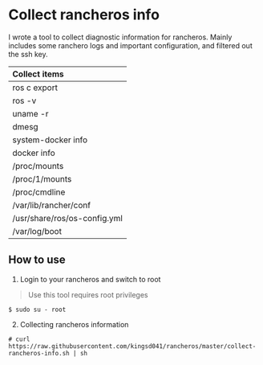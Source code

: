 # Collect rancheros info
I wrote a tool to collect diagnostic information for rancheros.
Mainly includes some ranchero logs and important configuration, and filtered out the ssh key.

| Collect items | 
| :------ |
|ros c export|
|ros -v|
|uname -r|
|dmesg|
|system-docker info|
|docker info|
|/proc/mounts|
|/proc/1/mounts|
|/proc/cmdline|
|/var/lib/rancher/conf|
|/usr/share/ros/os-config.yml|
|/var/log/boot|

## How to use
1. Login to your rancheros and switch to root
> Use this tool requires root privileges
```
$ sudo su - root
```
2. Collecting rancheros information
```
# curl https://raw.githubusercontent.com/kingsd041/rancheros/master/collect-rancheros-info.sh | sh
```

